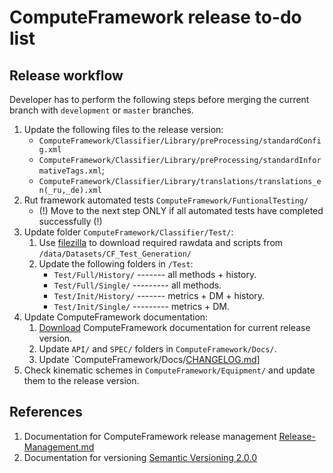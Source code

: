 # ComputeFramework release to-do list


## Release workflow

Developer has to perform the following steps before merging the current branch with `development` or `master` branches.

1. Update the following files to the release version:
	* `ComputeFramework/Classifier/Library/preProcessing/standardConfig.xml`
	* `ComputeFramework/Classifier/Library/preProcessing/standardInformativeTags.xml`;
	* `ComputeFramework/Classifier/Library/translations/translations_en(_ru,_de).xml`
1. Rut framework automated tests `ComputeFramework/FuntionalTesting/`
	* (!) Move to the next step ONLY if all automated tests have completed successfully (!)
1. Update folder `ComputeFramework/Classifier/Test/`:
	1. Use [filezilla](https://filezilla-project.org/) to download required rawdata and scripts from `/data/Datasets/CF_Test_Generation/`
	2. Update the following folders in `/Test`:
		- `Test/Full/History/` ------- all methods + history.
		- `Test/Full/Single/` --------- all methods.
		- `Test/Init/History/` ------- metrics + DM + history.
		- `Test/Init/Single/` --------- metrics + DM.
1. Update ComputeFramework documentation:
	1. [Download](https://drive.google.com/drive/u/1/folders/0B817SF22LX3Hdlh3SXZ4S1Z1bDQ) ComputeFramework documentation for current release version. 
	2. Update `API/` and `SPEC/` folders in `ComputeFramework/Docs/`.
	3. Update `ComputeFramework/Docs/[CHANGELOG.md](https://github.com/VibroBox/ComputeFramework/blob/development/Docs/CHANGELOG.md)]
1. Check kinematic schemes in `ComputeFramework/Equipment/` and update them to the release version.
	

## References

1. Documentation for ComputeFramework release management [Release-Management.md](https://github.com/VibroBox/ComputeFramework/blob/development/Docs/Release-Management.md)
2. Documentation for versioning [Semantic Versioning 2.0.0](http://semver.org/) 
